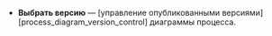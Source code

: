 * **Выбрать версию** — [управление опубликованными версиями][process_diagram_version_control] диаграммы процесса.